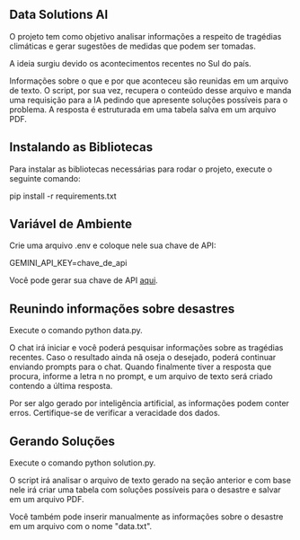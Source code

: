 
## Data Solutions AI

O projeto tem como objetivo analisar informações a respeito de tragédias climáticas e gerar sugestões de medidas que podem ser tomadas.

A ideia surgiu devido os acontecimentos recentes no Sul do país.

Informações sobre o que e por que aconteceu são reunidas em um arquivo de texto. O script, por sua vez, recupera o conteúdo desse arquivo e manda uma requisição para a IA pedindo que apresente soluções possíveis para o problema. A resposta é estruturada em uma tabela salva em um arquivo PDF.

## Instalando as Bibliotecas

Para instalar as bibliotecas necessárias para rodar o projeto, execute o seguinte comando:

pip install -r requirements.txt

## Variável de Ambiente

Crie uma arquivo .env e coloque nele sua chave de API:

GEMINI_API_KEY=chave_de_api

Você pode gerar sua chave de API [aqui](https://aistudio.google.com/).

## Reunindo informações sobre desastres

Execute o comando python data.py.

O chat irá iniciar e você poderá pesquisar informações sobre as tragédias recentes. Caso o resultado ainda nã oseja o desejado, poderá continuar enviando prompts para o chat. Quando finalmente tiver a resposta que procura, informe a letra n no prompt, e um arquivo de texto será criado contendo a última resposta.

Por ser algo gerado por inteligência artificial, as informações podem conter erros. Certifique-se de verificar a veracidade dos dados.

## Gerando Soluções

Execute o comando python solution.py.

O script irá analisar o arquivo de texto gerado na seção anterior e com base nele irá criar uma tabela com soluções possíveis para o desastre e salvar em um arquivo PDF.

Você também pode inserir manualmente as informações sobre o desastre em um arquivo com o nome "data.txt".